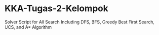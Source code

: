 # KKA-Tugas-2-Kelompok

Solver Script for All Search Including DFS, BFS, Greedy Best First Search, UCS, and A* Algorithm
